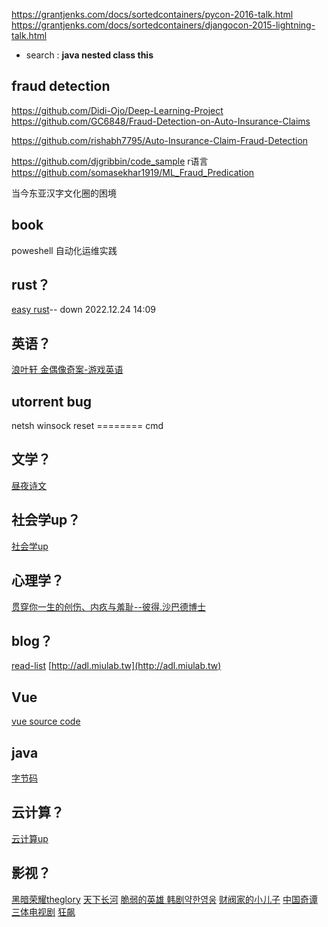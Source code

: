https://grantjenks.com/docs/sortedcontainers/pycon-2016-talk.html
https://grantjenks.com/docs/sortedcontainers/djangocon-2015-lightning-talk.html

- search :
 **java nested class this**
## fraud detection
https://github.com/Didi-Ojo/Deep-Learning-Project
https://github.com/GC6848/Fraud-Detection-on-Auto-Insurance-Claims

https://github.com/rishabh7795/Auto-Insurance-Claim-Fraud-Detection


https://github.com/djgribbin/code_sample r语言
https://github.com/somasekhar1919/ML_Fraud_Predication

当今东亚汉字文化圈的困境

## book

poweshell 自动化运维实践

## rust？

[easy rust](https://www.bilibili.com/video/BV1Ve4y1i7X1)-- down 2022.12.24 14:09


## 英语？
 
[浪叶轩 金偶像奇案-游戏英语](https://www.bilibili.com/video/BV1yG411L7LS)
## utorrent bug
netsh winsock reset ======== cmd


## 文学？

[昼夜诗文](https://www.bilibili.com/video/BV1PP4y1y7Cc)

## 社会学up？

 [社会学up](https://space.bilibili.com/382835700)

## 心理学？

[贯穿你一生的创伤、内疚与羞耻--彼得.沙巴德博士](https://www.bilibili.com/video/BV1K84y157Nq)
## blog？

[read-list](http://www.grantjenks.com/docs/sortedcontainers/sf-python-2015-lightning-talk.html)
[http://adl.miulab.tw](http://adl.miulab.tw)

## Vue
[vue source code ](https://www.bilibili.com/video/BV1Rd4y1a7vQz3W2Q)

## java
[字节码]( https://blog.csdn.net/MaoTongBin/article/details/128887524)


## 云计算？

[云计算up](https://space.bilibili.com/471764841)

## 影视？
[黑暗荣耀theglory]()
[天下长河]()
[脆弱的英雄 韩剧약한영웅]()
[财阀家的小儿子]()
[中国奇谭]()
[三体电视剧]()
[狂飙]()

